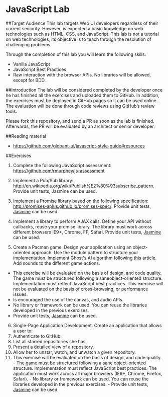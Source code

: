 JavaScript Lab
==============

##Target Audience
This lab targets Web UI developers regardless of their current seniority. However, is expected a basic knowledge on web technologies such as HTML, CSS, and JavaScript. This lab is not a tutorial on web technologies, its objective is to teach through the resolution of challenging problems.

Through the completion of this lab you will learn the following skills:
- Vanilla JavaScript
- JavaScript Best Practices
- Raw interaction with the browser APIs. No libraries will be allowed, except for BDD.

##Introduction
The lab will be considered completed by the developer once he has finished all the exercises and uploaded them to GitHub. In addition, the exercises must be deployed in GitHub pages so it can be used online. The evaluation will be done through code reviews using GitHub’s review tools.

Please fork this repository, and send a PR as soon as the lab is finished. Afterwards, the PR will be evaluated by an architect or senior developer.

##Reading material
* https://github.com/globant-ui/javascript-style-guide#resources

##Exercises
1. Complete the following JavaScript assessment: https://github.com/rmurphey/js-assessment

2. Implement a Pub/Sub library: http://en.wikipedia.org/wiki/Publish%E2%80%93subscribe_pattern. Provide unit tests, Jasmine can be used.

3. Implement a Promise library based on the following specification: http://promises-aplus.github.io/promises-spec/. Provide unit tests, [Jasmine](http://jasmine.github.io/2.0/introduction.html) can be used.

4. Implement a library to perform AJAX calls. Define your API without callbacks, reuse your promise library. The library must work across different browsers IE9+, Chrome, FF, Safari. Provide unit tests, [Jasmine](http://jasmine.github.io/2.0/introduction.html) can be used.

5. Create a Pacman game. Design your application using an object-oriented approach. Use the module pattern to structure your implementation. Implement Ghost's AI algorithm following [this](http://gameinternals.com/post/2072558330/understanding-pac-man-ghost-behavior) article. Add sounds to the different game actions.
  * This exercise will be evaluated on the basis of design, and code quality. The game must be structured following a saneobject-oriented structure. Implementation must reflect JavaScript best practices. This exercise will not be evaluated on the basis of cross-browsing, or performance issues.
  * Is encouraged the use of the canvas, and audio APIs. 
  * No library or framework can be used. You can reuse the libraries developed in the previous exercises.
  * Provide unit tests, [Jasmine](http://jasmine.github.io/2.0/introduction.html) can be used.

6. Single-Page Application Development. Create an application that allows a user to:
  1. Authenticate to GitHub.
  2. List all starred repositories she has.
  3. Present a detailed view of a repository.
  4. Allow her to unstar, watch, and unwatch a given repository.
  5. This exercise will be evaluated on the basis of design, and code quality. 
    - The game must be structured following a sane object-oriented structure. Implementation must reflect JavaScript best practices. The application must work across all major browsers (IE9+, Chrome, Firefox, Safari).
    - No library or framework can be used. You can reuse the libraries developed in the previous exercises.
    - Provide unit tests, [Jasmine](http://jasmine.github.io/2.0/introduction.html) can be used.
